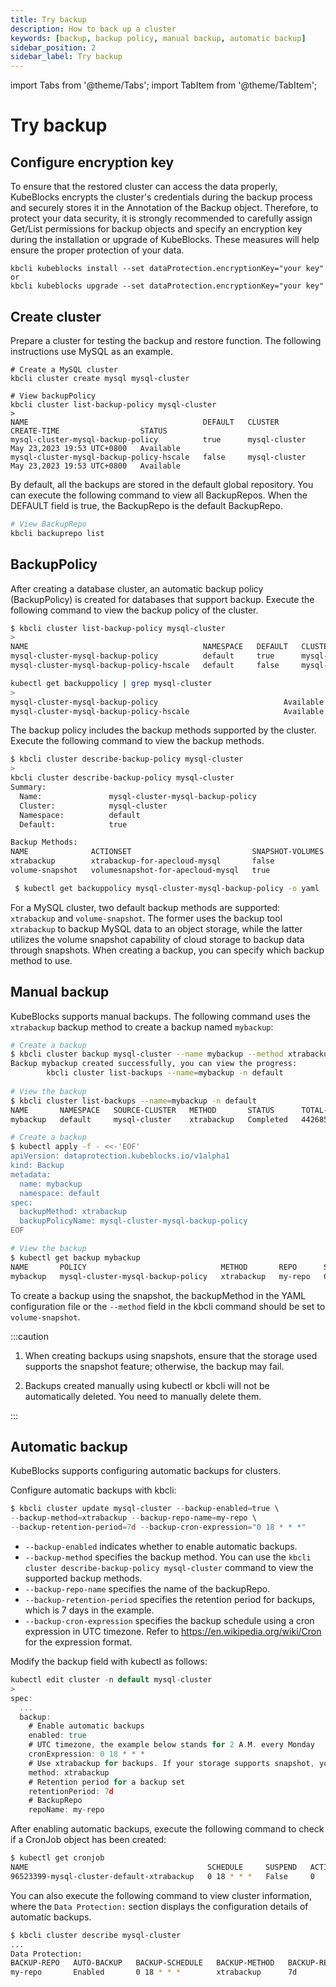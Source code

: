 ```yaml
---
title: Try backup
description: How to back up a cluster
keywords: [backup, backup policy, manual backup, automatic backup]
sidebar_position: 2
sidebar_label: Try backup
---
```


import Tabs from '@theme/Tabs';
import TabItem from '@theme/TabItem';

# Try backup 

## Configure encryption key

To ensure that the restored cluster can access the data properly, KubeBlocks encrypts the cluster's credentials during the backup process and securely stores it in the Annotation of the Backup object. Therefore, to protect your data security, it is strongly recommended to carefully assign Get/List permissions for backup objects and specify an encryption key during the installation or upgrade of KubeBlocks. These measures will help ensure the proper protection of your data.

```shell
kbcli kubeblocks install --set dataProtection.encryptionKey="your key"
or
kbcli kubeblocks upgrade --set dataProtection.encryptionKey="your key"
```

## Create cluster

Prepare a cluster for testing the backup and restore function. The following instructions use MySQL as an example.

```shell
# Create a MySQL cluster
kbcli cluster create mysql mysql-cluster

# View backupPolicy
kbcli cluster list-backup-policy mysql-cluster
>
NAME                                       DEFAULT   CLUSTER         CREATE-TIME                  STATUS      
mysql-cluster-mysql-backup-policy          true      mysql-cluster   May 23,2023 19:53 UTC+0800   Available   
mysql-cluster-mysql-backup-policy-hscale   false     mysql-cluster   May 23,2023 19:53 UTC+0800   Available
```

By default, all the backups are stored in the default global repository. You can execute the following command to view all BackupRepos. When the DEFAULT field is true, the BackupRepo is the default BackupRepo.

```bash
# View BackupRepo
kbcli backuprepo list
```

## BackupPolicy

After creating a database cluster, an automatic backup policy (BackupPolicy) is created for databases that support backup. Execute the following command to view the backup policy of the cluster.

<Tabs>

<TabItem value="kbcli" label="kbcli" default>

```bash
$ kbcli cluster list-backup-policy mysql-cluster
>
NAME                                       NAMESPACE   DEFAULT   CLUSTER         CREATE-TIME                  STATUS
mysql-cluster-mysql-backup-policy          default     true      mysql-cluster   Oct 30,2023 14:34 UTC+0800   Available
mysql-cluster-mysql-backup-policy-hscale   default     false     mysql-cluster   Oct 30,2023 14:34 UTC+0800   Available
```

</TabItem>

<TabItem value="kubectl" label="kubectl">

```bash
kubectl get backuppolicy | grep mysql-cluster
>
mysql-cluster-mysql-backup-policy                            Available   35m
mysql-cluster-mysql-backup-policy-hscale                     Available   35m
```

</TabItem>

</Tabs>

The backup policy includes the backup methods supported by the cluster. Execute the following command to view the backup methods.

<Tabs>

<TabItem value="kbcli" label="kbcli" default>

```bash
$ kbcli cluster describe-backup-policy mysql-cluster
> 
kbcli cluster describe-backup-policy mysql-cluster
Summary:
  Name:               mysql-cluster-mysql-backup-policy
  Cluster:            mysql-cluster
  Namespace:          default
  Default:            true

Backup Methods:
NAME              ACTIONSET                           SNAPSHOT-VOLUMES
xtrabackup        xtrabackup-for-apecloud-mysql       false
volume-snapshot   volumesnapshot-for-apecloud-mysql   true
```

</TabItem>

<TabItem value="kubectl" label="kubectl">

```bash
 $ kubectl get backuppolicy mysql-cluster-mysql-backup-policy -o yaml
```

</TabItem>

</Tabs>

For a MySQL cluster, two default backup methods are supported: `xtrabackup` and `volume-snapshot`. The former uses the backup tool `xtrabackup` to backup MySQL data to an object storage, while the latter utilizes the volume snapshot capability of cloud storage to backup data through snapshots. When creating a backup, you can specify which backup method to use.

## Manual backup

KubeBlocks supports manual backups. The following command uses the `xtrabackup` backup method to create a backup named `mybackup`:

<Tabs>

<TabItem value="kbcli" label="kbcli" default>

```bash
# Create a backup
$ kbcli cluster backup mysql-cluster --name mybackup --method xtrabackup
Backup mybackup created successfully, you can view the progress:
        kbcli cluster list-backups --name=mybackup -n default
        
# View the backup
$ kbcli cluster list-backups --name=mybackup -n default
NAME       NAMESPACE   SOURCE-CLUSTER   METHOD       STATUS      TOTAL-SIZE   DURATION   CREATE-TIME                  COMPLETION-TIME              EXPIRATION
mybackup   default     mysql-cluster    xtrabackup   Completed   4426858      2m8s       Oct 30,2023 15:19 UTC+0800   Oct 30,2023 15:21 UTC+0800
```

</TabItem>

<TabItem value="kubectl" label="kubectl">

```bash
# Create a backup
$ kubectl apply -f - <<-'EOF'
apiVersion: dataprotection.kubeblocks.io/v1alpha1
kind: Backup
metadata:
  name: mybackup
  namespace: default
spec:
  backupMethod: xtrabackup
  backupPolicyName: mysql-cluster-mysql-backup-policy
EOF

# View the backup
$ kubectl get backup mybackup
NAME       POLICY                              METHOD       REPO      STATUS      TOTAL-SIZE   DURATION   CREATION-TIME          COMPLETION-TIME        EXPIRATION-TIME
mybackup   mysql-cluster-mysql-backup-policy   xtrabackup   my-repo   Completed   4426858      2m8s       2023-10-30T07:19:21Z   2023-10-30T07:21:28Z
```

</TabItem>

</Tabs>

To create a backup using the snapshot, the backupMethod in the YAML configuration file or the `--method` field in the kbcli command should be set to `volume-snapshot`.

:::caution

1. When creating backups using snapshots, ensure that the storage used supports the snapshot feature; otherwise, the backup may fail.

2. Backups created manually using kubectl or kbcli will not be automatically deleted. You need to manually delete them.

:::

## Automatic backup

KubeBlocks supports configuring automatic backups for clusters.

<Tabs>

<TabItem value="kbcli" label="kbcli" default>

Configure automatic backups with kbcli:

```powershell
$ kbcli cluster update mysql-cluster --backup-enabled=true \
--backup-method=xtrabackup --backup-repo-name=my-repo \
--backup-retention-period=7d --backup-cron-expression="0 18 * * *"
```

- `--backup-enabled` indicates whether to enable automatic backups.
- `--backup-method` specifies the backup method. You can use the `kbcli cluster describe-backup-policy mysql-cluster` command to view the supported backup methods.
- `--backup-repo-name` specifies the name of the backupRepo.
- `--backup-retention-period` specifies the retention period for backups, which is 7 days in the example.
- `--backup-cron-expression` specifies the backup schedule using a cron expression in UTC timezone. Refer to https://en.wikipedia.org/wiki/Cron for the expression format.

</TabItem>

<TabItem value="kubectl" label="kubectl">

Modify the backup field with kubectl as follows:

```go
kubectl edit cluster -n default mysql-cluster
>
spec:
  ...
  backup:
    # Enable automatic backups
    enabled: true
    # UTC timezone, the example below stands for 2 A.M. every Monday
    cronExpression: 0 18 * * *
    # Use xtrabackup for backups. If your storage supports snapshot, you can change it to volume-snapshot
    method: xtrabackup
    # Retention period for a backup set
    retentionPeriod: 7d
    # BackupRepo
    repoName: my-repo
```

</TabItem>

</Tabs>
  
After enabling automatic backups, execute the following command to check if a CronJob object has been created:

```bash
$ kubectl get cronjob
NAME                                        SCHEDULE     SUSPEND   ACTIVE   LAST SCHEDULE   AGE
96523399-mysql-cluster-default-xtrabackup   0 18 * * *   False     0        <none>          57m
```

You can also execute the following command to view cluster information, where the `Data Protection:` section displays the configuration details of automatic backups.

```bash
$ kbcli cluster describe mysql-cluster
...
Data Protection:
BACKUP-REPO   AUTO-BACKUP   BACKUP-SCHEDULE   BACKUP-METHOD   BACKUP-RETENTION
my-repo       Enabled       0 18 * * *        xtrabackup      7d
```
